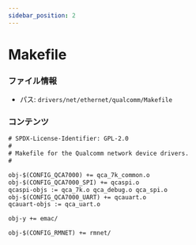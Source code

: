 ```yaml
---
sidebar_position: 2
---
```

# Makefile

### ファイル情報

- パス: `drivers/net/ethernet/qualcomm/Makefile`

### コンテンツ

```txt
# SPDX-License-Identifier: GPL-2.0
#
# Makefile for the Qualcomm network device drivers.
#

obj-$(CONFIG_QCA7000) += qca_7k_common.o
obj-$(CONFIG_QCA7000_SPI) += qcaspi.o
qcaspi-objs := qca_7k.o qca_debug.o qca_spi.o
obj-$(CONFIG_QCA7000_UART) += qcauart.o
qcauart-objs := qca_uart.o

obj-y += emac/

obj-$(CONFIG_RMNET) += rmnet/

```
